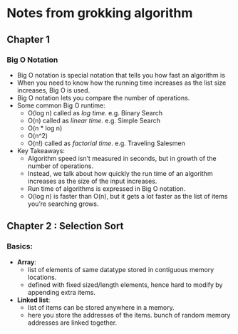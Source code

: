 # Notes from grokking algorithm
## Chapter 1
### Big O Notation
- Big O notation is special notation that tells you how fast an algorithm is
- When you need to know how the running time increases as the list size increases, Big O is used.
- Big O notation lets you compare the number of operations.
- Some common Big O runtime:
    - O(log n) called as _log time_. e.g. Binary Search
    - O(n) called as _linear time_. e.g. Simple Search
    - O(n * log n)
    - O(n^2)
    - O(n!) called as _factorial time_. e.g. Traveling Salesmen 
- Key Takeaways:
    - Algorithm speed isn’t measured in seconds, but in growth of the number of operations.
    - Instead, we talk about how quickly the run time of an algorithm increases as the size of the input increases.
    - Run time of algorithms is expressed in Big O notation.
    - O(log n) is faster than O(n), but it gets a lot faster as the list of items you’re searching grows.

## Chapter 2 : Selection Sort
### Basics:
- **Array**: 
  - list of elements of same datatype stored in contiguous memory locations.
  - defined with fixed sized/length elements, hence hard to modify by appending extra items.
- **Linked list**:
  - list of items can be stored anywhere in a memory.
  - here you store the addresses of the items. bunch of random memory addresses are linked together.
